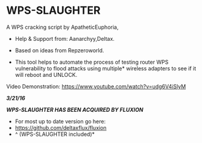 # WPS-SLAUGHTER

A WPS cracking script by ApatheticEuphoria,
+ Help & Support from: Aanarchyy,Deltax.
+ Based on ideas from Repzeroworld.

+ This tool helps to automate the process of testing router WPS vulnerability to flood attacks using multiple* wireless adapters to see if it will reboot and UNLOCK.

Video Demonstration:
https://www.youtube.com/watch?v=udg6V4iSlyM

***3/21/16***

***WPS-SLAUGHTER HAS BEEN ACQUIRED BY FLUXION***

+ For most up to date version go here:
+ https://github.com/deltaxflux/fluxion
+ ^ (WPS-SLAUGHTER included)*
